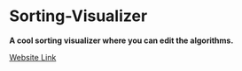 # Sorting-Visualizer

**A cool sorting visualizer where you can edit the algorithms.**

[Website Link]( https://shaikyusuf08.github.io/sorting-visualizer/ "Sorting-Visualizer")
